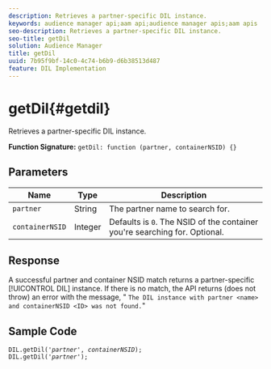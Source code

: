 ```yaml
---
description: Retrieves a partner-specific DIL instance.
keywords: audience manager api;aam api;audience manager apis;aam apis
seo-description: Retrieves a partner-specific DIL instance.
seo-title: getDil
solution: Audience Manager
title: getDil
uuid: 7b95f9bf-14c0-4c74-b6b9-d6b38513d487
feature: DIL Implementation
---
```


# getDil{#getdil}

Retrieves a partner-specific DIL instance.

 **Function Signature:** `getDil: function (partner, containerNSID) {}`

<!-- r_dil_get_dil.xml -->

## Parameters

|  Name  | Type  | Description  |
|---|---|---|
|  `partner`  | String  | The partner name to search for.  |
|  `containerNSID`  | Integer  | Defaults is `0`. The NSID of the container you're searching for. Optional.  |

## Response

A successful partner and container NSID match returns a partner-specific [!UICONTROL DIL] instance. If there is no match, the API returns (does not throw) an error with the message, " `The DIL instance with partner <name> and containerNSID <ID> was not found.`"

## Sample Code

<pre class="java"><code>DIL.getDil('<i>partner</i>', <i>containerNSID</i>); 
DIL.getDil('<i>partner</i>');</code></pre>
